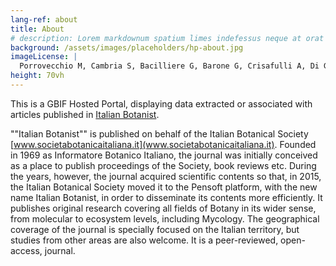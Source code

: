 ```yaml
---
lang-ref: about
title: About
# description: Lorem markdownum spatium limes indefessus neque at orat aestuat
background: /assets/images/placeholders/hp-about.jpg
imageLicense: |
  Porrovecchio M, Cambria S, Bacilliere G, Barone G, Crisafulli A, Di Gristina E, Di Pasquale C, Di Mauro M, Domina G, Luchino F, Marici C, Miraglia G, Tavilla G, Sciandrello S (2024) Using drone imagery and group field activities for an in-depth investigation of the vascular flora: a case study in the Rocca di Novara Massif (NE Sicily, Italy). Italian Botanist 18: 13-28. [https://doi.org/10.3897/italianbotanist.18.127209](https://doi.org/10.3897/italianbotanist.18.127209)
height: 70vh
---
```


This is а GBIF Hosted Portal, displaying data extracted or associated with articles published in [Italian Botanist](https://italianbotanist.pensoft.net/).

""Italian Botanist"" is published on behalf of the Italian Botanical Society [www.societabotanicaitaliana.it](www.societabotanicaitaliana.it). Founded in 1969 as Informatore Botanico Italiano, the journal was initially conceived as a place to publish proceedings of the Society, book reviews etc. During the years, however, the journal acquired scientific contents so that, in 2015, the Italian Botanical Society moved it to the Pensoft platform, with the new name Italian Botanist, in order to disseminate its contents more efficiently. It publishes original research covering all fields of Botany in its wider sense, from molecular to ecosystem levels, including Mycology. The geographical coverage of the journal is specially focused on the Italian territory, but studies from other areas are also welcome. It is a peer-reviewed, open-access, journal.